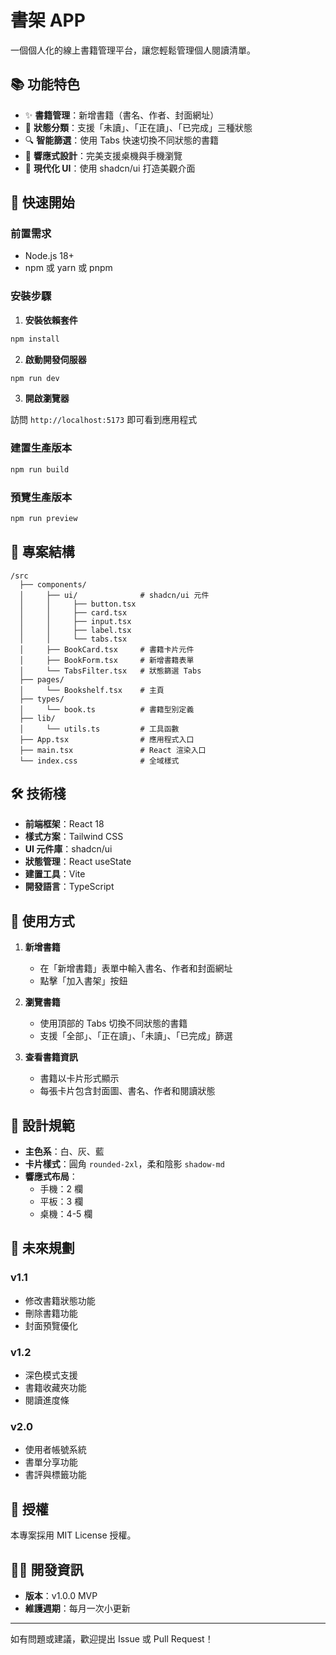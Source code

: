 # 書架 APP

一個個人化的線上書籍管理平台，讓您輕鬆管理個人閱讀清單。

## 📚 功能特色

- ✨ **書籍管理**：新增書籍（書名、作者、封面網址）
- 📑 **狀態分類**：支援「未讀」、「正在讀」、「已完成」三種狀態
- 🔍 **智能篩選**：使用 Tabs 快速切換不同狀態的書籍
- 📱 **響應式設計**：完美支援桌機與手機瀏覽
- 🎨 **現代化 UI**：使用 shadcn/ui 打造美觀介面

## 🚀 快速開始

### 前置需求

- Node.js 18+ 
- npm 或 yarn 或 pnpm

### 安裝步驟

1. **安裝依賴套件**

```bash
npm install
```

2. **啟動開發伺服器**

```bash
npm run dev
```

3. **開啟瀏覽器**

訪問 `http://localhost:5173` 即可看到應用程式

### 建置生產版本

```bash
npm run build
```

### 預覽生產版本

```bash
npm run preview
```

## 📁 專案結構

```
/src
  ├── components/
  │     ├── ui/              # shadcn/ui 元件
  │     │     ├── button.tsx
  │     │     ├── card.tsx
  │     │     ├── input.tsx
  │     │     ├── label.tsx
  │     │     └── tabs.tsx
  │     ├── BookCard.tsx     # 書籍卡片元件
  │     ├── BookForm.tsx     # 新增書籍表單
  │     └── TabsFilter.tsx   # 狀態篩選 Tabs
  ├── pages/
  │     └── Bookshelf.tsx    # 主頁
  ├── types/
  │     └── book.ts          # 書籍型別定義
  ├── lib/
  │     └── utils.ts         # 工具函數
  ├── App.tsx                # 應用程式入口
  ├── main.tsx               # React 渲染入口
  └── index.css              # 全域樣式
```

## 🛠 技術棧

- **前端框架**：React 18
- **樣式方案**：Tailwind CSS
- **UI 元件庫**：shadcn/ui
- **狀態管理**：React useState
- **建置工具**：Vite
- **開發語言**：TypeScript

## 📖 使用方式

1. **新增書籍**
   - 在「新增書籍」表單中輸入書名、作者和封面網址
   - 點擊「加入書架」按鈕

2. **瀏覽書籍**
   - 使用頂部的 Tabs 切換不同狀態的書籍
   - 支援「全部」、「正在讀」、「未讀」、「已完成」篩選

3. **查看書籍資訊**
   - 書籍以卡片形式顯示
   - 每張卡片包含封面圖、書名、作者和閱讀狀態

## 🎨 設計規範

- **主色系**：白、灰、藍
- **卡片樣式**：圓角 `rounded-2xl`，柔和陰影 `shadow-md`
- **響應式布局**：
  - 手機：2 欄
  - 平板：3 欄
  - 桌機：4-5 欄

## 🔮 未來規劃

### v1.1
- 修改書籍狀態功能
- 刪除書籍功能
- 封面預覽優化

### v1.2
- 深色模式支援
- 書籍收藏夾功能
- 閱讀進度條

### v2.0
- 使用者帳號系統
- 書單分享功能
- 書評與標籤功能

## 📝 授權

本專案採用 MIT License 授權。

## 👨‍💻 開發資訊

- **版本**：v1.0.0 MVP
- **維護週期**：每月一次小更新

---

如有問題或建議，歡迎提出 Issue 或 Pull Request！
